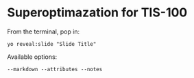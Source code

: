 
# Superoptimazation for TIS-100

From the terminal, pop in:

  ```yo reveal:slide "Slide Title"```

Available options:

 ```--markdown --attributes --notes```

